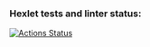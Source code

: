 ### Hexlet tests and linter status:
[![Actions Status](https://github.com/Kudrya33/java-project-61/actions/workflows/hexlet-check.yml/badge.svg)](https://github.com/Kudrya33/java-project-61/actions)